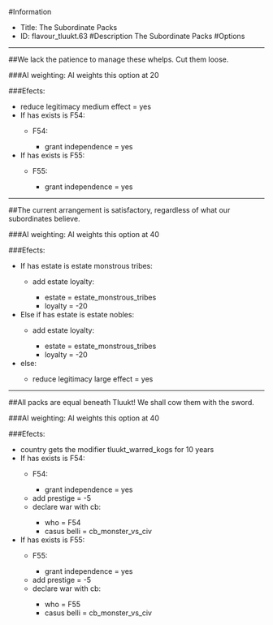 #Information
 - Title: The Subordinate Packs
 - ID: flavour_tluukt.63
#Description
The Subordinate Packs
#Options

___
##We lack the patience to manage these whelps. Cut them loose.

###AI weighting:
AI weights this option at 20


###Efects:<ul><li>reduce legitimacy medium effect = yes</li><li>If has exists is F54:</li><ul><li>F54:</li><ul><li>grant independence = yes</li></ul></ul><li>If has exists is F55:</li><ul><li>F55:</li><ul><li>grant independence = yes</li></ul></ul></ul>

___
##The current arrangement is satisfactory, regardless of what our subordinates believe.

###AI weighting:
AI weights this option at 40


###Efects:<ul><li>If has estate is estate monstrous tribes:</li><ul><li>add estate loyalty:</li><ul><li>estate = estate_monstrous_tribes</li><li>loyalty = -20</li></ul></ul><li>Else if has estate is estate nobles:</li><ul><li>add estate loyalty:</li><ul><li>estate = estate_monstrous_tribes</li><li>loyalty = -20</li></ul></ul><li>else:</li><ul><li>reduce legitimacy large effect = yes</li></ul></ul>

___
##All packs are equal beneath Tluukt! We shall cow them with the sword.

###AI weighting:
AI weights this option at 40


###Efects:<ul><li>country gets the modifier tluukt_warred_kogs for 10 years</li><li>If has exists is F54:</li><ul><li>F54:</li><ul><li>grant independence = yes</li></ul><li>add prestige = -5</li><li>declare war with cb:</li><ul><li>who = F54</li><li>casus belli = cb_monster_vs_civ</li></ul></ul><li>If has exists is F55:</li><ul><li>F55:</li><ul><li>grant independence = yes</li></ul><li>add prestige = -5</li><li>declare war with cb:</li><ul><li>who = F55</li><li>casus belli = cb_monster_vs_civ</li></ul></ul></ul>
